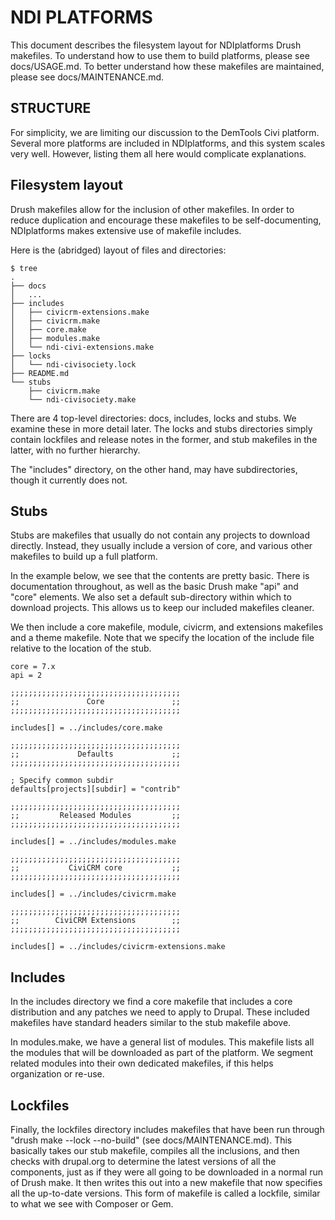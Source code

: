 NDI PLATFORMS
=============

This document describes the filesystem layout for NDIplatforms Drush makefiles.
To understand how to use them to build platforms, please see docs/USAGE.md.
To better understand how these makefiles are maintained, please see
docs/MAINTENANCE.md.


STRUCTURE
---------

For simplicity, we are limiting our discussion to the DemTools Civi platform.
Several more platforms are included in NDIplatforms, and this system scales
very well.  However, listing them all here would complicate explanations.


Filesystem layout
-----------------

Drush makefiles allow for the inclusion of other makefiles.  In order to reduce
duplication and encourage these makefiles to be self-documenting, NDIplatforms
makes extensive use of makefile includes.

Here is the (abridged) layout of files and directories:

    $ tree
    .
    ├── docs
    │   ...
    ├── includes
    │   ├── civicrm-extensions.make
    │   ├── civicrm.make
    │   ├── core.make
    │   ├── modules.make
    │   └── ndi-civi-extensions.make
    ├── locks
    │   └── ndi-civisociety.lock
    ├── README.md
    └── stubs
        ├── civicrm.make
        └── ndi-civisociety.make

There are 4 top-level directories: docs, includes, locks and stubs.  We examine
these in more detail later.  The locks and stubs directories simply contain
lockfiles and release notes in the former, and stub makefiles in the latter,
with no further hierarchy.

The "includes" directory, on the other hand, may have subdirectories, though it
currently does not.


Stubs
-----

Stubs are makefiles that usually do not contain any projects to download
directly.  Instead, they usually include a version of core, and various other
makefiles to build up a full platform.

In the example below, we see that the contents are pretty basic.  There is
documentation throughout, as well as the basic Drush make "api" and "core"
elements.  We also set a default sub-directory within which to download
projects.  This allows us to keep our included makefiles cleaner.

We then include a core makefile, module, civicrm, and extensions makefiles and a
theme makefile.  Note that we specify the location of the include file relative
to the location of the stub.

    core = 7.x
    api = 2

    ;;;;;;;;;;;;;;;;;;;;;;;;;;;;;;;;;;;;;;
    ;;               Core               ;;
    ;;;;;;;;;;;;;;;;;;;;;;;;;;;;;;;;;;;;;;

    includes[] = ../includes/core.make

    ;;;;;;;;;;;;;;;;;;;;;;;;;;;;;;;;;;;;;;
    ;;             Defaults             ;;
    ;;;;;;;;;;;;;;;;;;;;;;;;;;;;;;;;;;;;;;

    ; Specify common subdir
    defaults[projects][subdir] = "contrib"

    ;;;;;;;;;;;;;;;;;;;;;;;;;;;;;;;;;;;;;;
    ;;         Released Modules         ;;
    ;;;;;;;;;;;;;;;;;;;;;;;;;;;;;;;;;;;;;;

    includes[] = ../includes/modules.make

    ;;;;;;;;;;;;;;;;;;;;;;;;;;;;;;;;;;;;;;
    ;;           CiviCRM core           ;;
    ;;;;;;;;;;;;;;;;;;;;;;;;;;;;;;;;;;;;;;

    includes[] = ../includes/civicrm.make

    ;;;;;;;;;;;;;;;;;;;;;;;;;;;;;;;;;;;;;;
    ;;        CiviCRM Extensions        ;;
    ;;;;;;;;;;;;;;;;;;;;;;;;;;;;;;;;;;;;;;

    includes[] = ../includes/civicrm-extensions.make


Includes
--------

In the includes directory we find a core makefile that includes a core
distribution and any patches we need to apply to Drupal.  These included
makefiles have standard headers similar to the stub makefile above.

In modules.make, we have a general list of modules.  This makefile lists all
the modules that will be downloaded as part of the platform.  We segment
related modules into their own dedicated makefiles, if this helps organization
or re-use.


Lockfiles
---------

Finally, the lockfiles directory includes makefiles that have been run through
"drush make --lock --no-build" (see docs/MAINTENANCE.md).  This basically takes our
stub makefile, compiles all the inclusions, and then checks with drupal.org to
determine the latest versions of all the components, just as if they were all
going to be downloaded in a normal run of Drush make.  It then writes this out
into a new makefile that now specifies all the up-to-date versions.  This form
of makefile is called a lockfile, similar to what we see with Composer or Gem.

